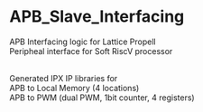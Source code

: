 # APB_Slave_Interfacing
 APB Interfacing logic for Lattice Propell<br>
 Peripheal interface for Soft RiscV processor<br><br>

 Generated IPX IP libraries for<br>
 APB to Local Memory (4 locations)<br>
 APB to PWM (dual PWM, 1bit counter, 4 registers)<br>
 

